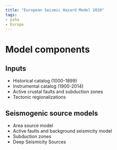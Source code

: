 ```yaml
---
title: "European Seismic Hazard Model 2020"
tags:
- psha
- Europe
---
```


# Model components
## Inputs
- Historical catalog (1000-1899)
- Instrumental catalog (1900-2014)
- Active crustal faults and subduction zones
- Tectonic regionalizations

## Seismogenic source models
- Area source model
- Active faults and background seismicity model
- Subduction zones
- Deep Seismicity Sources